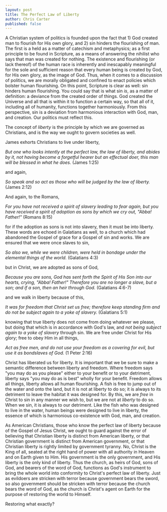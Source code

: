 ```yaml
---
layout: post
title: The Perfect Law of Liberty
author: Chris Carter
published: false
---
```


A Christian system of politics is founded upon the fact that 1) God created man to flourish for His own glory, and 2) sin hinders the flourishing of man. The first is a held as a matter of catechism and metaphysics; as a first principle to be found in Scripture, as a means of answering the nihilist who says that man was created for nothing. The existence and flourishing (or lack thereof) of the human race is inherently and inescapably meaningful for the sole and sufficient reason that every human being is created by God, for His own glory, as the image of God. Thus, when it comes to a discussion of politics, we are morally obligated and confined to enact policies which bolster human flourishing. On this point, Scripture is clear as well: sin hinders human flourishing. You could say that is what sin _is_, as a matter of definition: a deviance from the created order of things. God created the Universe and all that is within it to function a certain way, so that all of it, including all of humanity, functions together harmoniously. From this perspective, sin is a deviation from harmonious interaction with God, man, and creation. Our politics must reflect this.

The concept of _liberty_ is the principle by which we are governed as Christians, and is the way we ought to govern societies as well.

James exhorts Christians to live under liberty,

_But one who looks intently at the perfect law, the law of liberty, and abides by it, not having become a forgetful hearer but an effectual doer, this man will be blessed in what he does._ (James 1:25)

and again,

_So speak and so act as those who will be judged by the law of liberty._ (James 2:12)

And again, to the Romans,

_For you have not received a spirit of slavery leading to fear again, but you have received a spirit of adoption as sons by which we cry out, "Abba! Father!"_ (Romans 8:15)

for if the adoption as sons is not into slavery, then it must be into liberty. These words are echoed in Galatians as well, to a church which had abandoned the Gospel of grace for a Gospel of sin and works. We are ensured that we were once slaves to sin,

_So also we, while we were children, were held in bondage under the elemental things of the world._ (Galatians 4:3)

but in Christ, we are adopted as sons of God,

_Because you are sons, God has sent forth the Spirit of His Son into our hearts, crying, "Abba! Father!" Therefore you are no longer a slave, but a son; and if a son, then an heir through God._ (Galatians 4:6-7)

and we walk in liberty because of this,

_It was for freedom that Christ set us free; therefore keep standing firm and do not be subject again to a yoke of slavery._ (Galatians 5:1)

knowing that true liberty does not come from doing whatever we please, but doing that which is in accordance with God's law, and _not being subject again to a yoke of slavery_ through sin. We are free under Christ for His glory; free to obey Him in all things,

_Act as free men, and do not use your freedom as a covering for evil, but use it as bondslaves of God._ (1 Peter 2:16)

Christ has liberated us for liberty. It is important that we be sure to make a semantic difference between liberty and freedom. Where freedom says "you may do as you please" either to your benefit or to your detriment, liberty says "you may do as is best" wholly for your benefit. Freedom allows all things, liberty allows all human flourishing. A fish is free to jump out of the water and onto the land, but it is not at liberty to do so; it is always to its detriment to leave the habitat it was designed for. By this, we are _free_ in Christ to sin in any manner we wish to, but we are not at _liberty_ to do so. When we sin, it is always to our detriment. Like the fish who was designed to live in the water, human beings were designed to live in liberty, the essence of which is harmonious co-existence with God, man, and creation.

As American Christians, those who know the perfect law of liberty because of the Gospel of Jesus Christ, we ought to guard against the error of believing that Christian liberty is distinct from American liberty, or that Christian government is distinct from American government, or that Christian liberty is rightly limited by government tyranny. No, Christ is the King of all, seated at the right hand of power with all authority in Heaven and on Earth given to Him. His government is the only government, and His liberty is the only kind of liberty. Thus the church, as heirs of God, sons of God, and bearers of the word of God, functions as God's instrument to bring the whole world into conformity to Christ's perfect law of liberty. Just as evildoers are stricken with terror because government bears the sword, so also government should be stricken with terror because the church bears the word of God, as the church is Christ's agent on Earth for the purpose of restoring the world to Himself.

Restoring what exactly?
